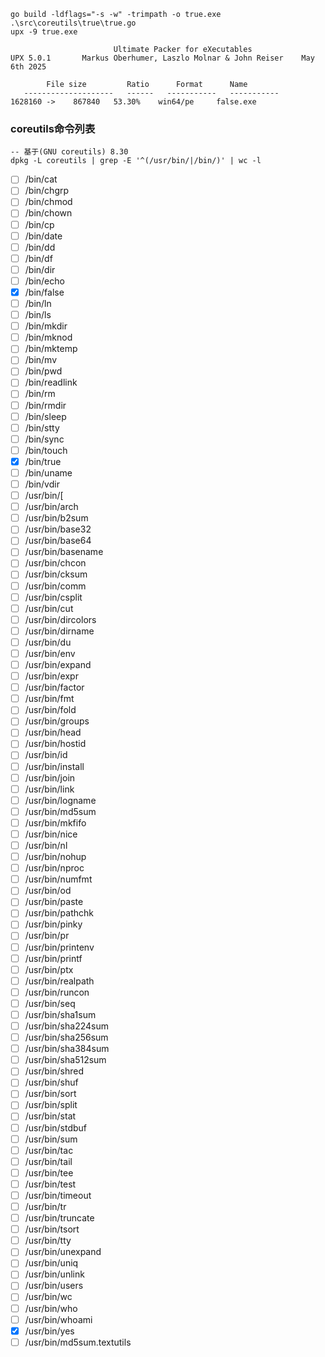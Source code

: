 
```shell
go build -ldflags="-s -w" -trimpath -o true.exe .\src\coreutils\true\true.go
upx -9 true.exe
```

```text
                       Ultimate Packer for eXecutables
UPX 5.0.1       Markus Oberhumer, Laszlo Molnar & John Reiser    May 6th 2025

        File size         Ratio      Format      Name
   --------------------   ------   -----------   -----------
1628160 ->    867840   53.30%    win64/pe     false.exe

```


### coreutils命令列表

```
-- 基于(GNU coreutils) 8.30
dpkg -L coreutils | grep -E '^(/usr/bin/|/bin/)' | wc -l
```

* [ ] /bin/cat
* [ ] /bin/chgrp
* [ ] /bin/chmod
* [ ] /bin/chown
* [ ] /bin/cp
* [ ] /bin/date
* [ ] /bin/dd
* [ ] /bin/df
* [ ] /bin/dir
* [ ] /bin/echo
* [x] /bin/false
* [ ] /bin/ln
* [ ] /bin/ls
* [ ] /bin/mkdir
* [ ] /bin/mknod
* [ ] /bin/mktemp
* [ ] /bin/mv
* [ ] /bin/pwd
* [ ] /bin/readlink
* [ ] /bin/rm
* [ ] /bin/rmdir
* [ ] /bin/sleep
* [ ] /bin/stty
* [ ] /bin/sync
* [ ] /bin/touch
* [x] /bin/true
* [ ] /bin/uname
* [ ] /bin/vdir
* [ ] /usr/bin/[
* [ ] /usr/bin/arch
* [ ] /usr/bin/b2sum
* [ ] /usr/bin/base32
* [ ] /usr/bin/base64
* [ ] /usr/bin/basename
* [ ] /usr/bin/chcon
* [ ] /usr/bin/cksum
* [ ] /usr/bin/comm
* [ ] /usr/bin/csplit
* [ ] /usr/bin/cut
* [ ] /usr/bin/dircolors
* [ ] /usr/bin/dirname
* [ ] /usr/bin/du
* [ ] /usr/bin/env
* [ ] /usr/bin/expand
* [ ] /usr/bin/expr
* [ ] /usr/bin/factor
* [ ] /usr/bin/fmt
* [ ] /usr/bin/fold
* [ ] /usr/bin/groups
* [ ] /usr/bin/head
* [ ] /usr/bin/hostid
* [ ] /usr/bin/id
* [ ] /usr/bin/install
* [ ] /usr/bin/join
* [ ] /usr/bin/link
* [ ] /usr/bin/logname
* [ ] /usr/bin/md5sum
* [ ] /usr/bin/mkfifo
* [ ] /usr/bin/nice
* [ ] /usr/bin/nl
* [ ] /usr/bin/nohup
* [ ] /usr/bin/nproc
* [ ] /usr/bin/numfmt
* [ ] /usr/bin/od
* [ ] /usr/bin/paste
* [ ] /usr/bin/pathchk
* [ ] /usr/bin/pinky
* [ ] /usr/bin/pr
* [ ] /usr/bin/printenv
* [ ] /usr/bin/printf
* [ ] /usr/bin/ptx
* [ ] /usr/bin/realpath
* [ ] /usr/bin/runcon
* [ ] /usr/bin/seq
* [ ] /usr/bin/sha1sum
* [ ] /usr/bin/sha224sum
* [ ] /usr/bin/sha256sum
* [ ] /usr/bin/sha384sum
* [ ] /usr/bin/sha512sum
* [ ] /usr/bin/shred
* [ ] /usr/bin/shuf
* [ ] /usr/bin/sort
* [ ] /usr/bin/split
* [ ] /usr/bin/stat
* [ ] /usr/bin/stdbuf
* [ ] /usr/bin/sum
* [ ] /usr/bin/tac
* [ ] /usr/bin/tail
* [ ] /usr/bin/tee
* [ ] /usr/bin/test
* [ ] /usr/bin/timeout
* [ ] /usr/bin/tr
* [ ] /usr/bin/truncate
* [ ] /usr/bin/tsort
* [ ] /usr/bin/tty
* [ ] /usr/bin/unexpand
* [ ] /usr/bin/uniq
* [ ] /usr/bin/unlink
* [ ] /usr/bin/users
* [ ] /usr/bin/wc
* [ ] /usr/bin/who
* [ ] /usr/bin/whoami
* [x] /usr/bin/yes
* [ ] /usr/bin/md5sum.textutils